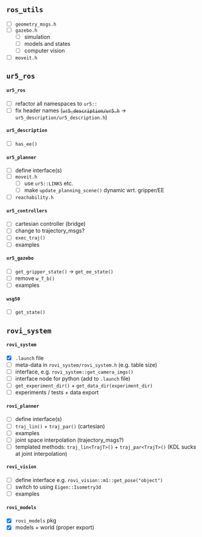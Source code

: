 ## `ros_utils`

- [ ] `geometry_msgs.h`
- [ ] `gazebo.h`
  - [ ] simulation
  - [ ] models and states
  - [ ] computer vision
- [ ] `moveit.h`

## `ur5_ros`

#### `ur5_ros`

- [ ] refactor all namespaces to `ur5::`
- [ ] fix header names (~~`ur5_description/ur5.h`~~ → `ur5_description/ur5_description.h`)

#### `ur5_description`

- [ ] `has_ee()`

#### `ur5_planner`

- [ ] define interface(s)
- [ ] `moveit.h`
	- [ ] use `ur5::LINKS` etc.
	- [ ] make `update_planning_scene()` dynamic wrt. gripper/EE
- [ ] `reachability.h`

#### `ur5_controllers`

- [ ] cartesian controller (bridge)
- [ ] change to trajectory_msgs?
- [ ] `exec_traj()`
- [ ] examples

#### `ur5_gazebo`

- [ ] `get_gripper_state()` → `get_ee_state()`
- [ ] remove `w_T_b()`
- [ ] examples

#### `wsg50`

- [ ] `get_state()`

## `rovi_system`

#### `rovi_system`

- [x] `.launch` file
- [ ] meta-data in `rovi_system/rovi_system.h` (e.g. table size)
- [ ] interface, e.g. `rovi_system::get_camera_imgs()`
- [ ] interface node for python (add to `.launch` file)
- [ ] `get_experiment_dir()` + `get_data_dir(experiment_dir)`
- [ ] experiments / tests + data export

#### `rovi_planner`

- [ ] define interface(s)
- [ ] `traj_lin()` + `traj_par()` (cartesian)
- [ ] examples
- [ ] joint space interpolation (trajectory_msgs?)
- [ ] templated methods: `traj_lin<TrajT>()` + `traj_par<TrajT>()` (KDL sucks at joint interpolation)

#### `rovi_vision`

- [ ] define interface e.g. `rovi_vision::m1::get_pose("object")`
- [ ] switch to using `Eigen::Isometry3d`
- [ ] examples

#### `rovi_models`

- [x] `rovi_models` pkg
- [x] models + world (proper export)

